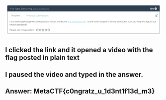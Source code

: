 ![fts](https://github.com/MDaleyJr/Files/blob/main/File%20Type%20Sleuthing.png)

## I clicked the link and it opened a video with the flag posted in plain text
## I paused the video and typed in the answer.
## Answer: MetaCTF{c0ngratz_u_1d3nt1f13d_m3}
